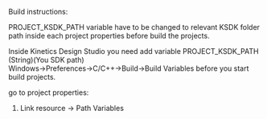 Build instructions:
 
PROJECT_KSDK_PATH variable have to be changed to relevant KSDK folder path inside each project properties
before build the projects. 

Inside Kinetics Design Studio you need add variable PROJECT_KSDK_PATH (String)(You SDK path)  
Windows->Preferences->C/C++->Build->Build Variables before you start build projects.

go to project properties:
1. Link resource -> Path Variables


